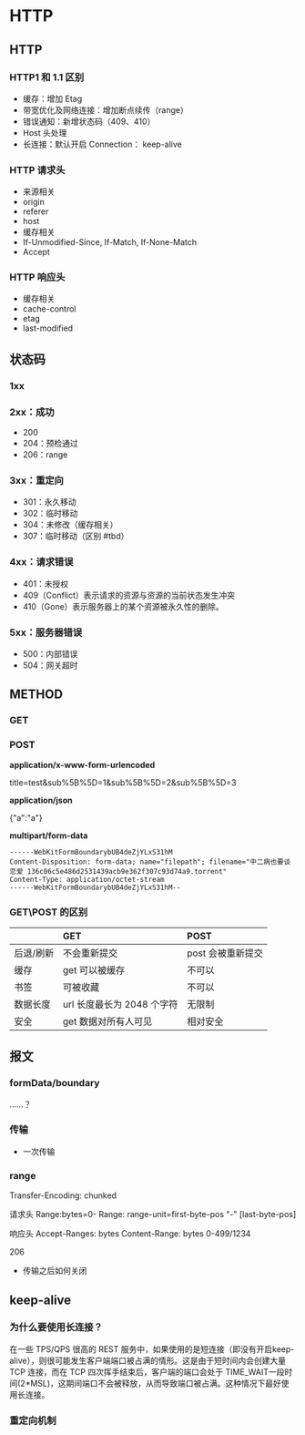 # HTTP

## HTTP

### HTTP1 和 1.1 区别

* 缓存：增加 Etag
* 带宽优化及网络连接：增加断点续传（range）
* 错误通知：新增状态码（409、410）
* Host 头处理
* 长连接：默认开启 Connection： keep-alive

### HTTP 请求头

* 来源相关
* origin
* referer
* host
* 缓存相关
* If-Unmodified-Since, If-Match, If-None-Match
* Accept

### HTTP 响应头

* 缓存相关
* cache-control
* etag
* last-modified

## 状态码

### 1xx

### 2xx：成功

* 200
* 204：预检通过
* 206：range

### 3xx：重定向

* 301：永久移动
* 302：临时移动
* 304：未修改（缓存相关）
* 307：临时移动（区别 \#tbd）

### 4xx：请求错误

* 401：未授权
* 409（Conflict）表示请求的资源与资源的当前状态发生冲突
* 410（Gone）表示服务器上的某个资源被永久性的删除。

### 5xx：服务器错误

* 500：内部错误
* 504：网关超时

## METHOD

### GET

### POST

**application/x-www-form-urlencoded**

title=test&sub%5B%5D=1&sub%5B%5D=2&sub%5B%5D=3

**application/json**

{"a":"a"}

**multipart/form-data**

```text
------WebKitFormBoundarybUB4deZjYLxS31hM
Content-Disposition: form-data; name="filepath"; filename="中二病也要谈恋爱 136c06c5e486d2531439acb9e362f307c93d74a9.torrent"
Content-Type: application/octet-stream
------WebKitFormBoundarybUB4deZjYLxS31hM--
```

### GET\POST 的区别

|  | GET | POST |
| :--- | :--- | :--- |
| 后退/刷新 | 不会重新提交 | post 会被重新提交 |
| 缓存 | get 可以被缓存 | 不可以 |
| 书签 | 可被收藏 | 不可以 |
| 数据长度 | url 长度最长为 2048 个字符 | 无限制 |
| 安全 | get 数据对所有人可见 | 相对安全 |

## 报文

### formData/boundary

……？

### 传输

* 一次传输

### range

Transfer-Encoding: chunked

请求头 Range:bytes=0- Range: range-unit=first-byte-pos "-" \[last-byte-pos\]

响应头 Accept-Ranges: bytes Content-Range: bytes 0-499/1234

206

* 传输之后如何关闭

## keep-alive

### 为什么要使用长连接？

在一些 TPS/QPS 很高的 REST 服务中，如果使用的是短连接（即没有开启keep-alive），则很可能发生客户端端口被占满的情形。这是由于短时间内会创建大量TCP 连接，而在 TCP 四次挥手结束后，客户端的端口会处于 TIME\_WAIT一段时间\(2\*MSL\)，这期间端口不会被释放，从而导致端口被占满。这种情况下最好使用长连接。

### 重定向机制

